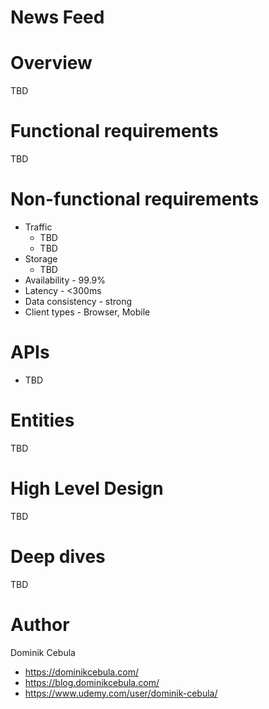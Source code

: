 # News Feed

# Overview

TBD

# Functional requirements

TBD

# Non-functional requirements

* Traffic
    * TBD
    * TBD
* Storage
    * TBD
* Availability - 99.9%
* Latency - <300ms
* Data consistency - strong
* Client types - Browser, Mobile

# APIs

* TBD

# Entities

TBD

# High Level Design

TBD

# Deep dives

TBD

# Author

Dominik Cebula

* https://dominikcebula.com/
* https://blog.dominikcebula.com/
* https://www.udemy.com/user/dominik-cebula/

